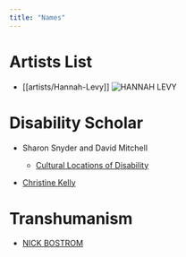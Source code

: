```yaml
---
title: "Names"
---
```


# Artists List

+ [[artists/Hannah-Levy]]
![HANNAH LEVY](http://www.hannahslevy.com/files/gimgs/17_Levy3.jpg)

# Disability Scholar

+ Sharon Snyder and David Mitchell
    + [Cultural Locations of Disability](https://press.uchicago.edu/ucp/books/book/chicago/C/bo3533856.html)

+ [Christine Kelly](https://dfresearch.ca/christinekelly/)

# Transhumanism

+ [NICK BOSTROM](https://nickbostrom.com/ethics/values)